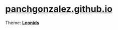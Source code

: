 # [panchgonzalez.github.io](https://panchgonzalez.github.io)

Theme: **[Leonids](http://renyuanz.github.io/leonids)**
